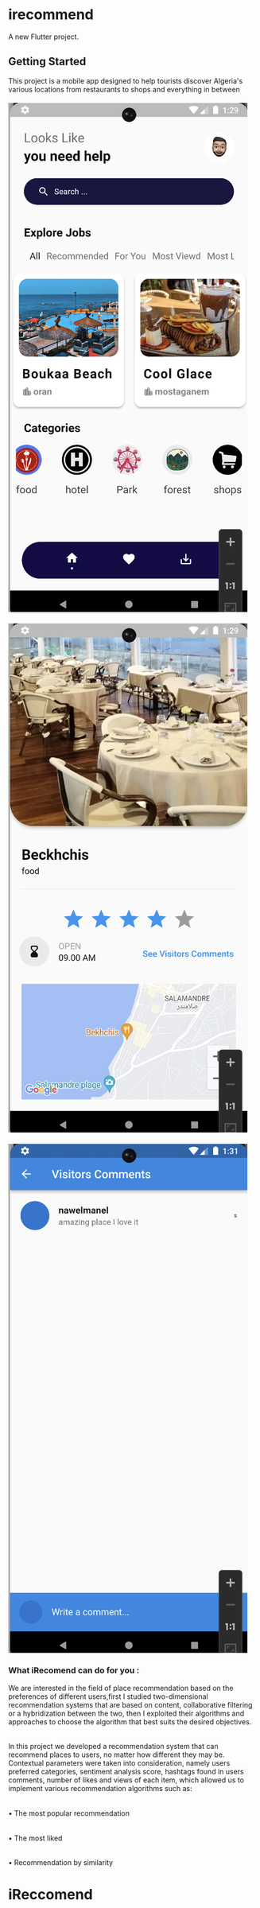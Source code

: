 # irecommend

A new Flutter project.

## Getting Started

This project is a mobile app designed to help tourists discover Algeria's various locations from restaurants to shops and everything in between

#### ![image info](screenshots/Screenshot1.jpg) 
####
#### ![image info](screenshots/Screenshot2.jpg)
####
#### ![image info](screenshots/Screenshot3.jpg)
####
### What iRecomend can do for you :
We are interested in the field of place recommendation based on the preferences of different users,first I studied two-dimensional recommendation systems that are based on content, collaborative filtering or a hybridization between the two, then I exploited their algorithms and approaches to choose the algorithm that best suits the desired objectives.
######
In this project we developed a recommendation system that can recommend places to users, no matter how different they may be. Contextual parameters were taken into consideration, namely users preferred categories, sentiment analysis score, hashtags found in users comments, number of likes and views of each item, which allowed us to implement various recommendation algorithms such as:
######
• The most popular recommendation
######
•  The most liked 
######
•  Recommendation by similarity





# iReccomend
